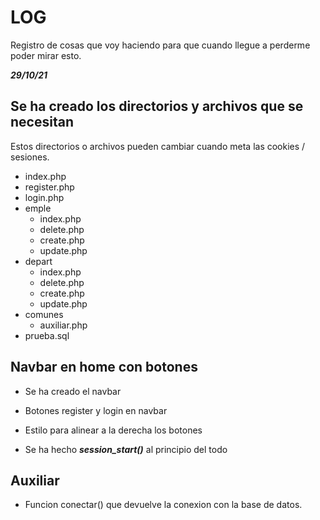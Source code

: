 # LOG

Registro de cosas que voy haciendo para que cuando llegue a perderme poder mirar esto.

***29/10/21***

## Se ha creado los directorios y archivos que se necesitan

Estos directorios o archivos pueden cambiar cuando meta las cookies / sesiones.

- index.php
- register.php
- login.php
- emple
    - index.php
    - delete.php
    - create.php
    - update.php
- depart
    - index.php
    - delete.php
    - create.php
    - update.php
- comunes
    - auxiliar.php
- prueba.sql

## Navbar en home con botones

- Se ha creado el navbar

- Botones register y login en navbar

- Estilo para alinear a la derecha los botones

- Se ha hecho ***session_start()*** al principio del todo

## Auxiliar

- Funcion conectar() que devuelve la conexion con la base de datos.